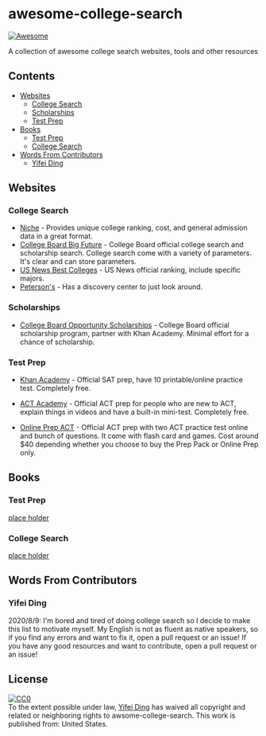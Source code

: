 # awesome-college-search 

[![Awesome](https://cdn.rawgit.com/sindresorhus/awesome/d7305f38d29fed78fa85652e3a63e154dd8e8829/media/badge.svg)](https://github.com/sindresorhus/awesome)

A collection of awesome college search websites, tools and other resources

## Contents

<!-- toc -->

- [Websites](#websites)
  - [College Search](#college-search)
  - [Scholarships](#scholarships)
  - [Test Prep](#test-prep)
- [Books](#books)
  - [Test Prep](#test-prep)
  - [College Search](#college-search)
- [Words From Contributors](#words-from-contributors)
  - [Yifei Ding](#yifei-ding)
## Websites

### College Search

- [Niche](https://www.niche.com/) - Provides unique college ranking, cost, and general admission data in a great format.
- [College Board Big Future](https://bigfuture.collegeboard.org) - College Board official college search and scholarship search. College search come with a variety of parameters. It's clear and can store parameters.
- [US News Best Colleges](https://www.usnews.com/best-colleges) - US News official ranking, include specific majors.
- [Peterson's](https://www.petersons.com/college-search.aspx) - Has a discovery center to just look around.

### Scholarships

- [College Board Opportunity Scholarships](https://opportunity.collegeboard.org/) - College Board official scholarship program, partner with Khan Academy. Minimal effort for a chance of scholarship.

### Test Prep

- [Khan Academy](https://www.khanacademy.org/) - Official SAT prep, have 10 printable/online practice test. Completely free.

- [ACT Academy](https://actacademy.act.org/) - Official ACT prep for people who are new to ACT, explain things in videos and have a built-in mini-test. Completely free.
- [Online Prep ACT](https://onlineprep.act.org/) - Official ACT prep with two ACT practice test online and bunch of questions. It come with flash card and games. Cost around $40 depending whether you choose to buy the Prep Pack or Online Prep only. 

## Books

### Test Prep

[place holder]()

### College Search

[place holder]()

## Words From Contributors

### Yifei Ding

2020/8/9: I'm bored and tired of doing college search so I decide to make this list to motivate myself. My English is not as fluent as native speakers, so if you find any errors and want to fix it, open a pull request or an issue! If you have any good resources and want to contribute, open a pull request or an issue!

## License

<p xmlns:dct="http://purl.org/dc/terms/" xmlns:vcard="http://www.w3.org/2001/vcard-rdf/3.0#">
  <a rel="license"
     href="http://creativecommons.org/publicdomain/zero/1.0/">
    <img src="http://i.creativecommons.org/p/zero/1.0/88x31.png" style="border-style: none;" alt="CC0" />
  </a>
  <br />
  To the extent possible under law,
  <a rel="dct:publisher"
     href="https://github.com/dingyifei/awsome-college-search">
    <span property="dct:title">Yifei Ding</span></a>
  has waived all copyright and related or neighboring rights to
  <span property="dct:title">awsome-college-search</span>.
This work is published from:
<span property="vcard:Country" datatype="dct:ISO3166"
      content="US" about="https://github.com/dingyifei/awsome-college-search">
  United States</span>.
</p>
